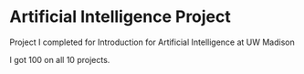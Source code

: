 # Artificial Intelligence Project
Project I completed for Introduction for Artificial Intelligence at UW Madison

I got 100 on all 10 projects.